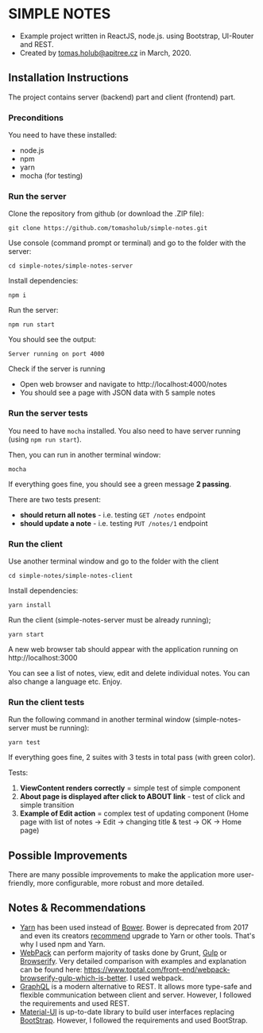 # SIMPLE NOTES

- Example project written in ReactJS, node.js. using Bootstrap, UI-Router and REST.
- Created by [tomas.holub@apitree.cz](mailto:tomas.holub@apitree.cz) in March, 2020.

## Installation Instructions

The project contains server (backend) part and client (frontend) part.

### Preconditions
You need to have these installed:
- node.js
- npm
- yarn
- mocha (for testing)


### Run the server
Clone the repository from github (or download the .ZIP file):
```
git clone https://github.com/tomasholub/simple-notes.git
```

Use console (command prompt or terminal) and go to the folder with the server:
```
cd simple-notes/simple-notes-server
```
  
Install dependencies:
```
npm i
```

Run the server:
```
npm run start
```
You should see the output:
```
Server running on port 4000
```
  
Check if the server is running
- Open web browser and navigate to http://localhost:4000/notes
- You should see a page with JSON data with 5 sample notes

### Run the server tests

You need to have `mocha` installed. You also need to have server running (using `npm run start`).

Then, you can run in another terminal window:
```
mocha
```
If everything goes fine, you should see a green message **2 passing**.

There are two tests present:
- **should return all notes** - i.e. testing `GET /notes` endpoint
- **should update a note** - i.e. testing `PUT /notes/1` endpoint

### Run the client
Use another terminal window and go to the folder with the client
```
cd simple-notes/simple-notes-client
```
  
Install dependencies:
```
yarn install
```
  
Run the client (simple-notes-server must be already running);
```
yarn start
```

A new web browser tab should appear with the application running on http://localhost:3000

You can see a list of notes, view, edit and delete individual notes. You can also change a language etc. Enjoy.

### Run the client tests

Run the following command in another terminal window (simple-notes-server must be running):
```
yarn test
```
If everything goes fine, 2 suites with 3 tests in total pass (with green color).
  
Tests:
  1. **ViewContent renders correctly** = simple test of simple component
  1.  **About page is displayed after click to ABOUT link** - test of click and simple transition
  1. **Example of Edit action** = complex test of updating component (Home page with list of notes -> Edit -> changing title & test -> OK -> Home page) 

## Possible Improvements

There are many possible improvements to make the application more user-friendly, more configurable, more robust and more detailed.

## Notes & Recommendations

- [Yarn](https://yarnpkg.com/) has been used instead of [Bower](https://bower.io/). Bower is deprecated from 2017 and even its creators [recommend](https://bower.io/blog/2017/how-to-migrate-away-from-bower/) upgrade to Yarn or other tools. That's why I used npm and Yarn.
- [WebPack](https://github.com/webpack/webpack) can perform majority of tasks done by Grunt, [Gulp](https://gulpjs.com/) or [Browserify](http://browserify.org/). Very detailed comparison with examples and explanation can be found here: https://www.toptal.com/front-end/webpack-browserify-gulp-which-is-better. I used webpack.
- [GraphQL](http://graphql.org) is a modern alternative to REST. It allows more type-safe and flexible communication between client and server. However, I followed the requirements and used REST.
- [Material-UI](https://material-ui.com/) is up-to-date library to build user interfaces replacing [BootStrap](https://getbootstrap.com/). However, I followed the requirements and used BootStrap.
